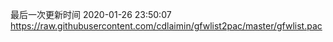 最后一次更新时间 2020-01-26 23:50:07
https://raw.githubusercontent.com/cdlaimin/gfwlist2pac/master/gfwlist.pac

